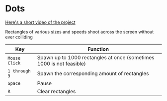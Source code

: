 # Dots

[Here's a short video of the project](https://www.youtube.com/watch?v=7ll0tpvOpH4&feature=youtu.be)

Rectangles of various sizes and speeds shoot across the screen without ever colliding

Key | Function
--- | ---
`Mouse Click` | Spawn up to 1000 rectangles at once (sometimes 1000 is not feasible)
`1 through 9` | Spawn the corresponding amount of rectangles
`Space` | Pause
`R` | Clear rectangles 
